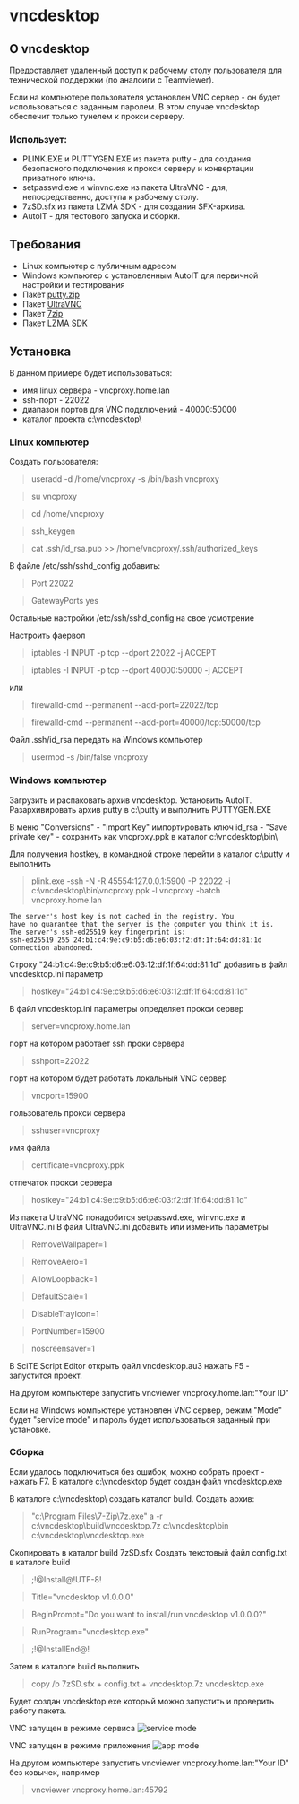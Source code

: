 # vncdesktop

## О vncdesktop
Предоставляет удаленный доступ к рабочему столу пользователя для технической поддержки (по аналоиги с Teamviewer).

Если на компьютере пользователя установлен VNC сервер - он будет использоваться с заданным паролем.
В этом случае vncdesktop обеспечит только тунелем к прокси серверу.

### Использует:
- PLINK.EXE и PUTTYGEN.EXE из пакета putty - для создания безопасного подключения к прокси серверу и конвертации приватного ключа.
- setpasswd.exe и winvnc.exe из пакета UltraVNC - для, непосредственно, доступа к рабочему столу.
- 7zSD.sfx из пакета LZMA SDK - для создания SFX-архива.
- AutoIT - для тестового запуска и сборки.

## Требования
- Linux компьютер с публичным адресом
- Windows компьютер с установленным AutoIT для первичной настройки и тестирования
- Пакет [putty.zip](https://the.earth.li/~sgtatham/putty/latest/w32/putty.zip)
- Пакет [UltraVNC](https://www.uvnc.com/downloads/ultravnc/129-download-ultravnc-1231.html)
- Пакет [7zip](https://www.7-zip.org/download.html)
- Пакет [LZMA SDK](https://www.7-zip.org/sdk.html)

## Установка
В данном примере будет использоваться:
- имя linux сервера - vncproxy.home.lan
- ssh-порт - 22022
- диапазон портов для VNC подключений - 40000:50000
- каталог проекта c:\vncdesktop\

### Linux компьютер
Создать пользователя:
  > useradd -d /home/vncproxy -s /bin/bash vncproxy

  > su vncproxy

  > cd /home/vncproxy

  > ssh_keygen

  > cat .ssh/id_rsa.pub >> /home/vncproxy/.ssh/authorized_keys

В файле /etc/ssh/sshd_config добавить:
  > Port 22022

  > GatewayPorts yes

Остальные настройки /etc/ssh/sshd_config на свое усмотрение

Настроить фаервол
  > iptables -I INPUT -p tcp --dport 22022 -j ACCEPT

  > iptables -I INPUT -p tcp --dport 40000:50000 -j ACCEPT

или

  > firewalld-cmd --permanent --add-port=22022/tcp

  > firewalld-cmd --permanent --add-port=40000/tcp:50000/tcp

Файл .ssh/id_rsa передать на Windows компьютер
  > usermod -s /bin/false vncproxy

### Windows компьютер
Загрузить и распаковать архив vncdesktop.
Установить AutoIT.
Разархивировать архив putty в c:\putty и выполнить PUTTYGEN.EXE

В меню "Conversions" - "Import Key" импортировать ключ id_rsa - "Save private key" - сохранить как vncproxy.ppk в каталог c:\vncdesktop\bin\

Для получения hostkey, в командной строке перейти в каталог c:\putty и выполнить
  > plink.exe -ssh -N -R 45554:127.0.0.1:5900 -P 22022 -i c:\vncdesktop\bin\vncproxy.ppk -l vncproxy -batch vncproxy.home.lan

    The server's host key is not cached in the registry. You
	have no guarantee that the server is the computer you think it is.
    The server's ssh-ed25519 key fingerprint is:
    ssh-ed25519 255 24:b1:c4:9e:c9:b5:d6:e6:03:f2:df:1f:64:dd:81:1d
    Connection abandoned.

Строку "24:b1:c4:9e:c9:b5:d6:e6:03:12:df:1f:64:dd:81:1d" добавить в файл vncdesktop.ini параметр
  > hostkey="24:b1:c4:9e:c9:b5:d6:e6:03:12:df:1f:64:dd:81:1d"

В файл vncdesktop.ini параметры
определяет прокси сервер
  > server=vncproxy.home.lan

порт на котором работает ssh проки сервера
  > sshport=22022

порт на котором будет работать локальный VNC сервер
  > vncport=15900

пользователь прокси сервера
  > sshuser=vncproxy

имя файла
  > certificate=vncproxy.ppk

отпечаток прокси сервера
  > hostkey="24:b1:c4:9e:c9:b5:d6:e6:03:f2:df:1f:64:dd:81:1d"

Из пакета UltraVNC понадобится setpasswd.exe, winvnc.exe и UltraVNC.ini
В файл UltraVNC.ini добавить или изменить параметры
  > RemoveWallpaper=1

  > RemoveAero=1

  > AllowLoopback=1

  > DefaultScale=1

  > DisableTrayIcon=1

  > PortNumber=15900

  > noscreensaver=1

В SciTE Script Editor открыть файл vncdesktop.au3 нажать F5 - запустится проект.

На другом компьютере запустить vncviewer vncproxy.home.lan:"Your ID"

Если на Windows компьютере установлен VNC сервер, режим "Mode" будет "service mode" и пароль будет использоваться заданный при установке.

### Сборка

Если удалось подключиться без ошибок, можно собрать проект - нажать F7. В каталоге c:\vncdesktop будет создан файл vncdesktop.exe

В каталоге c:\vncdesktop\ создать каталог build.
Создать архив:
  > "c:\Program Files\7-Zip\7z.exe" a -r c:\vncdesktop\build\vncdesktop.7z c:\vncdesktop\bin c:\vncdesktop\vncdesktop.exe

Скопировать в каталог build 7zSD.sfx
Создать текстовый файл config.txt в каталоге build
  > ;!@Install@!UTF-8!

  > Title="vncdesktop v1.0.0.0"

  > BeginPrompt="Do you want to install/run vncdesktop v1.0.0.0?"

  > RunProgram="vncdesktop.exe"

  > ;!@InstallEnd@!

Затем в каталоге build выполнить
 > copy /b 7zSD.sfx + config.txt + vncdesktop.7z vncdesktop.exe

Будет создан vncdesktop.exe который можно запустить и проверить работу пакета.

VNC запущен в режиме сервиса
![service mode](pictures/vncdesktop_svc.png)

VNC запущен в режиме приложения
![app mode](pictures/vncdesktop_app.png)

На другом компьютере запустить vncviewer vncproxy.home.lan:"Your ID" без ковычек, например
  > vncviewer vncproxy.home.lan:45792